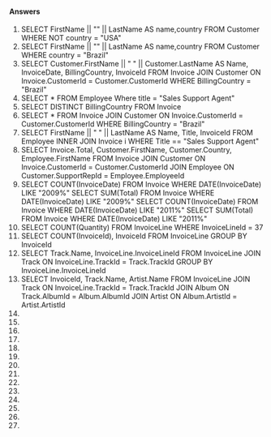 #### Answers

1. SELECT FirstName || "" ||  LastName AS name,country FROM Customer WHERE NOT country = "USA"
2. SELECT FirstName || "" ||  LastName AS name,country FROM Customer WHERE country = "Brazil"
3. SELECT Customer.FirstName || " " || Customer.LastName AS Name, InvoiceDate, BillingCountry, InvoiceId FROM Invoice 
JOIN Customer ON Invoice.CustomerId = Customer.CustomerId
WHERE BillingCountry = "Brazil"
4. SELECT * FROM Employee Where title = "Sales Support Agent"
5. SELECT DISTINCT BillingCountry FROM Invoice
6. SELECT * FROM Invoice 
JOIN Customer ON Invoice.CustomerId = Customer.CustomerId
WHERE BillingCountry = "Brazil"
7. SELECT FirstName || " " || LastName AS Name, Title, InvoiceId FROM Employee 
INNER JOIN Invoice i WHERE Title == "Sales Support Agent" 
8. SELECT Invoice.Total, Customer.FirstName, Customer.Country, Employee.FirstName FROM Invoice 
JOIN Customer ON Invoice.CustomerId = Customer.CustomerId
JOIN Employee ON Customer.SupportRepId = Employee.EmployeeId
9. SELECT COUNT(InvoiceDate) FROM Invoice WHERE DATE(InvoiceDate) LIKE "2009%"
SELECT SUM(Total) FROM Invoice WHERE DATE(InvoiceDate) LIKE "2009%"
SELECT COUNT(InvoiceDate) FROM Invoice WHERE DATE(InvoiceDate) LIKE "2011%"
SELECT SUM(Total) FROM Invoice WHERE DATE(InvoiceDate) LIKE "2011%"
10. SELECT COUNT(Quantity) FROM InvoiceLine WHERE InvoiceLineId = 37
11. SELECT COUNT(InvoiceId), InvoiceId FROM InvoiceLine GROUP BY InvoiceId
12. SELECT Track.Name, InvoiceLine.InvoiceLineId FROM InvoiceLine 
JOIN Track ON InvoiceLine.TrackId = Track.TrackId
GROUP BY InvoiceLine.InvoiceLineId
13. SELECT InvoiceId, Track.Name, Artist.Name FROM InvoiceLine 
JOIN Track ON InvoiceLine.TrackId = Track.TrackId 
JOIN Album ON Track.AlbumId = Album.AlbumId
JOIN Artist ON Album.ArtistId = Artist.ArtistId
14. 
15.
16.
17.
18.
19.
20.
21.
22.
23.
24.
25.
26.
27.
